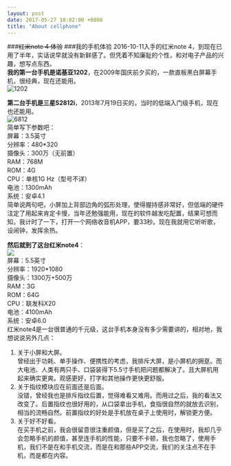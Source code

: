 ```yaml
---
layout: post
date: 2017-05-27 18:02:00 +0800
title: "About cellphone"
---
```

###~~红米note 4 体验~~
###我的手机体验
2016-10-11入手的红米note 4，到现在已用了半年，实话说早就没有新鲜感了。但凭着不知廉耻的个性，和对电子产品的兴趣，想写点东西。  
**我的第一台手机是诺基亚1202**，在2009年国庆前夕买的，一款直板黑白屏幕手机，很经典，现在还能用。  
![1202](http://r.photo.store.qq.com/psb?/V13NDf2z19tOOV/SBSAwBOD4bfLo6esy3poJN01Mn5ftwKEj0ooZhJrfDw!/r/dG0BAAAAAAAA)  

**第二台手机是三星S2812i**，2013年7月19日买的，当时的低端入门级手机，现在也还能用。  
![6812](http://r.photo.store.qq.com/psb?/V13NDf2z19tOOV/sneq1V1pa8yqNn4ZrFUbrxzHuIjSOXGTk4seDU8uwFw!/r/dGwBAAAAAAAA)  
简单写下参数吧：  
屏幕：3.5英寸  
分辨率：480*320  
摄像头：300万（无前置）  
RAM：768M  
ROM：4G  
CPU：单核1G Hz（型号不详）  
电池：1300mAh  
系统：安卓4.1  
简单说两句吧，小屏加上背部边角的弧形处理，使得握持感非常好，但低端的硬件注定了用起来肯定卡慢，当年还勉强能用，现在的软件越发吃配置，结果可想而知，我计时了一下，打开一个网络收音机APP，要33秒。现在我就用它听听歌，设闹钟，发挥余热。  

**然后就到了这台红米note4**：  
![](http://r.photo.store.qq.com/psb?/V13NDf2z19tOOV/Q5lSwa4KHBQi74YgQ1bfC.aZxHTl082Zi96Pka*LPb8!/r/dGwBAAAAAAAA)  
屏幕：5.5英寸  
分辨率：1920*1080  
摄像头：1300万+500万  
RAM：3G  
ROM：64G  
CPU：联发科X20  
电池：4100mAh  
系统：安卓6.0  
红米note4是一台很普通的千元级，这台手机本身没有多少需要讲的，相对地，我想说说另外几点：  
1. 关于小屏和大屏。  
曾经出于功耗、单手操作、便携性的考虑，我排斥大屏，是小屏机的拥趸。而大电池、人类有两只手、口袋装得下5.5寸手机把问题都解决了。且大屏机用起来确实更爽。观感更好，打字和其他操作更快更舒服。  
2. 关于指纹模块应在前面还是后面。  
没错，曾经我也是排斥指纹后置，觉得难看又难用。而用过之后，我的看法又改变了。后置指纹也很好用的，从口袋拿出手机，食指很自然的就放去识别，相当的流畅自然。前置指纹的好处是手机放在桌子上使用时，解锁更方便。  
3. 关于好不好看。  
在买手机之前，我会很留意很注重颜值，但是买了之后，在使用时，我却几乎会忽略手机的颜值，甚至连手机的性能，只要不卡顿，我也忽略了，使用手机，我们不是在和手机交流，而是在和那些APP交流，我们的关注点不在手机，而是都在内容。
